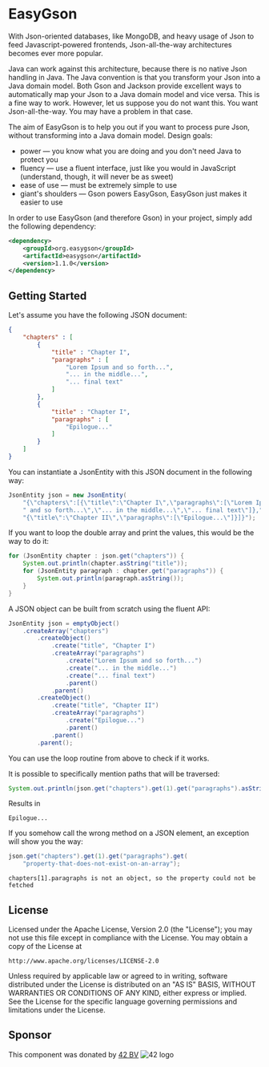 EasyGson
========
With Json-oriented databases, like MongoDB, and heavy usage of Json to feed Javascript-powered frontends, Json-all-the-way architectures becomes ever more popular.

Java can work against this architecture, because there is no native Json handling in Java. The Java convention is that you transform your Json into a Java domain model. Both Gson and Jackson provide excellent ways to automatically map your Json to a Java domain model and vice versa. This is a fine way to work. However, let us suppose you do not want this. You want Json-all-the-way. You may have a problem in that case.

The aim of EasyGson is to help you out if you want to process pure Json, without transforming into a Java domain model. Design goals:

* power — you know what you are doing and you don't need Java to protect you
* fluency — use a fluent interface, just like you would in JavaScript (understand, though, it will never be as sweet)
* ease of use — must be extremely simple to use
* giant's shoulders — Gson powers EasyGson, EasyGson just makes it easier to use

In order to use EasyGson (and therefore Gson) in your project, simply add the following dependency:

```xml
<dependency>
    <groupId>org.easygson</groupId>
    <artifactId>easygson</artifactId>
    <version>1.1.0</version>
</dependency>
```

Getting Started
---------------
Let's assume you have the following JSON document:
```json
{
    "chapters" : [
        {
            "title" : "Chapter I",
            "paragraphs" : [
                "Lorem Ipsum and so forth...",
                "... in the middle...",
                "... final text"
            ]
        },
        {
            "title" : "Chapter I",
            "paragraphs" : [
                "Epilogue..."
            ]
        }
    ]
}
```

You can instantiate a JsonEntity with this JSON document in the following way:
```java
JsonEntity json = new JsonEntity(
    "{\"chapters\":[{\"title\":\"Chapter I\",\"paragraphs\":[\"Lorem Ipsum"+
    " and so forth...\",\"... in the middle...\",\"... final text\"]},"+
    "{\"title\":\"Chapter II\",\"paragraphs\":[\"Epilogue...\"]}]}");
```

If you want to loop the double array and print the values, this would be the way to do it:
```java
for (JsonEntity chapter : json.get("chapters")) {
    System.out.println(chapter.asString("title"));
    for (JsonEntity paragraph : chapter.get("paragraphs")) {
        System.out.println(paragraph.asString());
    }
}
```

A JSON object can be built from scratch using the fluent API:
```java
JsonEntity json = emptyObject()
    .createArray("chapters")
        .createObject()
            .create("title", "Chapter I")
            .createArray("paragraphs")
                .create("Lorem Ipsum and so forth...")
                .create("... in the middle...")
                .create("... final text")
                .parent()
            .parent()
        .createObject()
            .create("title", "Chapter II")
            .createArray("paragraphs")
                .create("Epilogue...")
                .parent()
            .parent()
        .parent();
```

You can use the loop routine from above to check if it works.

It is possible to specifically mention paths that will be traversed:
```java
System.out.println(json.get("chapters").get(1).get("paragraphs").asString(0));
```

Results in
```text
Epilogue...
```

If you somehow call the wrong method on a JSON element, an exception will show you the way:
```java
json.get("chapters").get(1).get("paragraphs").get(
    "property-that-does-not-exist-on-an-array");
```

```text
chapters[1].paragraphs is not an object, so the property could not be fetched
```


License
-------
   Licensed under the Apache License, Version 2.0 (the "License");
   you may not use this file except in compliance with the License.
   You may obtain a copy of the License at

	http://www.apache.org/licenses/LICENSE-2.0

   Unless required by applicable law or agreed to in writing, software
   distributed under the License is distributed on an "AS IS" BASIS,
   WITHOUT WARRANTIES OR CONDITIONS OF ANY KIND, either express or implied.
   See the License for the specific language governing permissions and
   limitations under the License.

Sponsor
-------
This component was donated by [42 BV](http://www.42.nl) ![42 logo](http://www.42.nl/images/42-54x59.png "42")